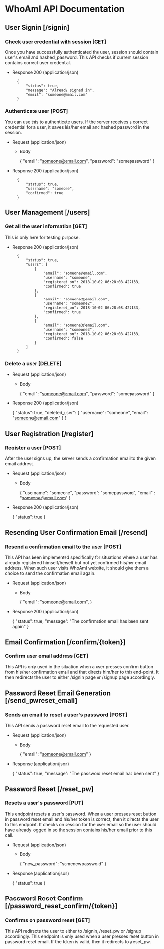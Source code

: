 # WhoAmI API Documentation

## User Signin [/signin]

### Check user credential with session [GET]

Once you have successfully authenticated the user, session should
contain user's email and hashed_password.  This API checks if current session
contains correct user credential.

+ Response 200 (application/json)

        {
            "status": true,
            "message": "Already signed in",
            "email": "someone@email.com"
        }

### Authenticate user [POST]

You can use this to authenticate users.  If the server receives a correct
credential for a user, it saves his/her email and hashed password in
the session.

+ Request (application/json)
    
    + Body

        {
            "email": "someone@email.com",
            "password": "somepassword"
        }

+ Response 200 (application/json)

        {
            "status": true,
            "username": "someone",
            "confirmed": true
        }


## User Management [/users]

### Get all the user information [GET]

This is only here for testing purpose.

+ Response 200 (application/json)

        {
            "status": true,
            "users": [
                {
                    "email": "someone@email.com",
                    "username": "someone",
                    "registered_on": 2018-10-02 06:28:08.427133,
                    "confirmed": true
                },
                {
                    "email": "someone2@email.com",
                    "username": "someone2",
                    "registered_on": 2018-10-02 06:28:08.427133,
                    "confirmed": true
                },
                {
                    "email": "someone3@email.com",
                    "username": "someone3",
                    "registered_on": 2018-10-02 06:28:08.427133,
                    "confirmed": false
                }
            ]
        }

### Delete a user [DELETE]

+ Request (application/json)

    + Body

        {
            "email": "someone@email.com",
            "password": "somepassword"
        }

+ Response 200 (application/json)

    {
        "status": true,
        "deleted_user": {
            "username": "someone",
            "email": "someone@email.com"
        }
    }


## User Registration [/register]

### Register a user [POST]

After the user signs up, the server sends a confirmation email to the
given email address.

+ Request (application/json)

    + Body

        {
            "username": "someone",
            "password": "somepassword",
            "email" : "someone@email.com"
        }

+ Response 200 (application/json)

    {
        "status": true
    }


## Resending User Confirmation Email [/resend]

### Resend a confirmation email to the user [POST]

This API has been implemented specifically for situations where a user has
already registered himself/herself but not yet confirmed his/her email address.
When such user visits WhoAmI website, it should give them a choice to send
the confirmation email again.

+ Request (application/json)

    + Body
    
        {
            "email": "someone@email.com",
        }

+ Response 200 (application/json)

    {
        "status": true,
        "message": "The confirmation email has been sent again"
    }


## Email Confirmation [/confirm/{token}]

### Confirm user email address [GET]

This API is only used in the situation when a user presses confirm button from
his/her confirmation email and that directs him/her to this end-point. It then
redirects the user to either /signin page or /signup page accordingly.


## Password Reset Email Generation [/send_pwreset_email]

### Sends an email to reset a user's password [POST]

This API sends a password reset email to the requested user.

+ Request (application/json)

    + Body

        {
            "email": "someone@email.com"
        }

+ Response (application/json)

    {
        "status": true,
        "message": "The password reset email has been sent"
    }


## Password Reset [/reset_pw]

### Resets a user's password [PUT]

This endpoint resets a user's password.  When a user presses reset button in password
reset email and his/her token is correct, then it directs the user to this endpoint.
It checks on session for the user email so the user should have already logged in so
the session contains his/her email prior to this call.

+ Request (application/json)

    + Body

        {
            "new_password": "somenewpassword"
        }

+ Response (application/json)

    {
        "status": true
    }


## Password Reset Confirm [/password_reset_confirm/{token}]

### Confirms on password reset [GET]

This API redirects the user to either to /signin, /reset_pw or /signup accordingly.  This
endpoint is only used when a user presses reset button in password reset email.  If the token
is valid, then it redirects to /reset_pw.
